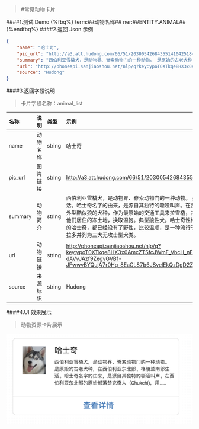 >#常见动物卡片


####1.测试 Demo
{%fbq%}
term:##动物名称##
ner:##ENTITY.ANIMAL##
{%endfbq%}
####2.返回 Json 示例
```json
{
    "name": "哈士奇",
    "pic_url": "http://a3.att.hudong.com/66/51/20300542684355141042518476164_140.jpg",
    "summary": "西伯利亚雪橇犬，是动物界、脊索动物门的一种动物。 是原始的古老犬种，在西伯利亚东北部、格陵兰南部生活。哈士奇名字的由来，是源自其独特的嘶哑叫声。在西伯利亚东北部的原始部落楚克奇人（Chukchi)，用这种外型酷似狼的犬种，作为最原始的交通工具来拉雪橇，并用这种狗猎取和饲养驯鹿，或者繁殖这种狗，然后带出他们居住的冻土地，换取温饱。典型狼性犬。哈士奇性格多变，有的极端胆小，有的极端暴力，进入大陆和家庭的哈士奇，都已经没有了野性，比较温顺，是一种流行于全球的宠物犬。淘狗网一致认定哈士奇与金毛犬、拉布拉多并列为三大无攻击型犬类。",
    "url": "http://phoneapi.sanjiaoshou.net/nlp/q?key:ypoT0XTkqe8HX3x0AmcZTSfcJWmF_VbcH_nF9xssYgkU_RrFOK_BVFGcHRErxQnN6yfUAmX6g-dAVvJAzf9ZegvGVBf-JFwwvBYQujA7r0Hq_8EaCL87b6JSvelEkQzDgD2ZY9hWZyO2BK69O3RkkwIuOutXqQcYb43rLPdkdq0=",
    "source": "Hudong"
}
```

####3.返回字段说明
>卡片字段名称：animal_list

|名称|说明|类型|示例|
|:---|:---|:---|:---|
|name|动物名称|string|哈士奇|
|pic_url|图片链接|string|http://a3.att.hudong.com/66/51/20300542684355141042518476164_140.jpg|
|summary|动物简介|string|西伯利亚雪橇犬，是动物界、脊索动物门的一种动物。 是原始的古老犬种，在西伯利亚东北部、格陵兰南部生活。哈士奇名字的由来，是源自其独特的嘶哑叫声。在西伯利亚东北部的原始部落楚克奇人（Chukchi)，用这种外型酷似狼的犬种，作为最原始的交通工具来拉雪橇，并用这种狗猎取和饲养驯鹿，或者繁殖这种狗，然后带出他们居住的冻土地，换取温饱。典型狼性犬。哈士奇性格多变，有的极端胆小，有的极端暴力，进入大陆和家庭的哈士奇，都已经没有了野性，比较温顺，是一种流行于全球的宠物犬。淘狗网一致认定哈士奇与金毛犬、拉布拉多并列为三大无攻击型犬类。|
|url|动物链接|string|http://phoneapi.sanjiaoshou.net/nlp/q?key:ypoT0XTkqe8HX3x0AmcZTSfcJWmF_VbcH_nF9xssYgkU_RrFOK_BVFGcHRErxQnN6yfUAmX6g-dAVvJAzf9ZegvGVBf-JFwwvBYQujA7r0Hq_8EaCL87b6JSvelEkQzDgD2ZY9hWZyO2BK69O3RkkwIuOutXqQcYb43rLPdkdq0=|
|source|来源标识|string|Hudong|


####4.UI 效果展示


>动物资源卡片展示

<div align="center">
<img src="/assets/chapter1/dongwu.png" align="center" alt="动物资源卡片实例">
</div>




